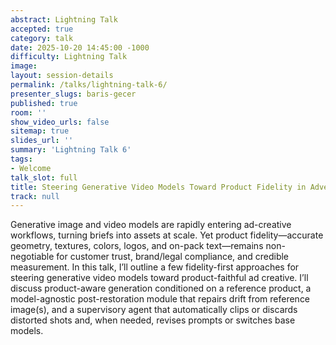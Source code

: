 ```yaml
---
abstract: Lightning Talk
accepted: true
category: talk
date: 2025-10-20 14:45:00 -1000
difficulty: Lightning Talk
image:
layout: session-details
permalink: /talks/lightning-talk-6/
presenter_slugs: baris-gecer
published: true
room: ''
show_video_urls: false
sitemap: true
slides_url: ''
summary: 'Lightning Talk 6'
tags:
- Welcome
talk_slot: full
title: Steering Generative Video Models Toward Product Fidelity in Advertising
track: null
---
```


Generative image and video models are rapidly entering ad-creative workflows, turning briefs into assets at scale. Yet product fidelity—accurate geometry, textures, colors, logos, and on-pack text—remains non-negotiable for customer trust, brand/legal compliance, and credible measurement.
In this talk, I’ll outline a few fidelity-first approaches for steering generative video models toward product-faithful ad creative. I’ll discuss product-aware generation conditioned on a reference product, a model-agnostic post-restoration module that repairs drift from reference image(s), and a supervisory agent that automatically clips or discards distorted shots and, when needed, revises prompts or switches base models.
